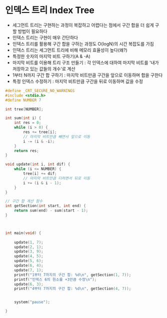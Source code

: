 # 인덱스 트리 Index Tree
- 세그먼트 트리는 구현하는 과정이 복잡하고 어렵다는 점에서 구간 합을 더 쉽게 구할 방법이 필요하다
- 인덱스 트리는 구현이 매우 간단하다
- 인덱스 트리를 활용해 구간 합을 구하는 과정도 O(logN)의 시간 복잡도를 가짐
- 인덱스 트리는 세그먼트 트리에 비해 메모리 효율성이 높다(왜?)
- 특정한 숫자의 마지막 비트 구하기(A & -A)
- 마지막 비트를 이용해 트리 구조 만들기 : 각 인덱스에 대하여 마지막 비트를 '내가 저장하고 있는 값들의 개수'로 계산
- 1부터 N까지 구간 합 구하기 : 마지막 비트만큼 구간을 앞으로 이동하며 합을 구한다
- 특정 인덱스 수정하기 : 마지막 비트만큼 구간을 뒤로 이동하며 값을 수정
``` c
#define _CRT_SECURE_NO_WARNINGS
#include <stdio.h>
#define NUMBER 7

int tree[NUMBER];

int sum(int i) {
	int res = 0;
	while (i > 0) {
		res += tree[i];
		// 마지막 비트만큼 빼면서 앞으로 이동
		i -= (i & -i);
	}
	return res;
}

void update(int i, int dif) {
	while (i <= NUMBER) {
		tree[i] += dif;
		// 마지막 비트만큼 더하면서 뒤로 이동
		i += (i & i - 1);
	}
}

// 구간 합 계산 함수
int getSection(int start, int end) {
	return sum(end) - sum(start - 1);
}



int main(void) {
	
	update(1, 7);
	update(2, 1);
	update(3, 9);
	update(4, 5);
	update(5, 6);
	update(6, 4);
	update(7, 1);
	printf("1부터 7까지의 구간 합: %d\n", getSection(1, 7));
	printf("인덱스 6의 원소를 +3만큼 수정\n");
	update(6, 3);
	printf("4부터 7까지의 구간 합: %d\n", getSection(4, 7));


	system("pause");

}
```

